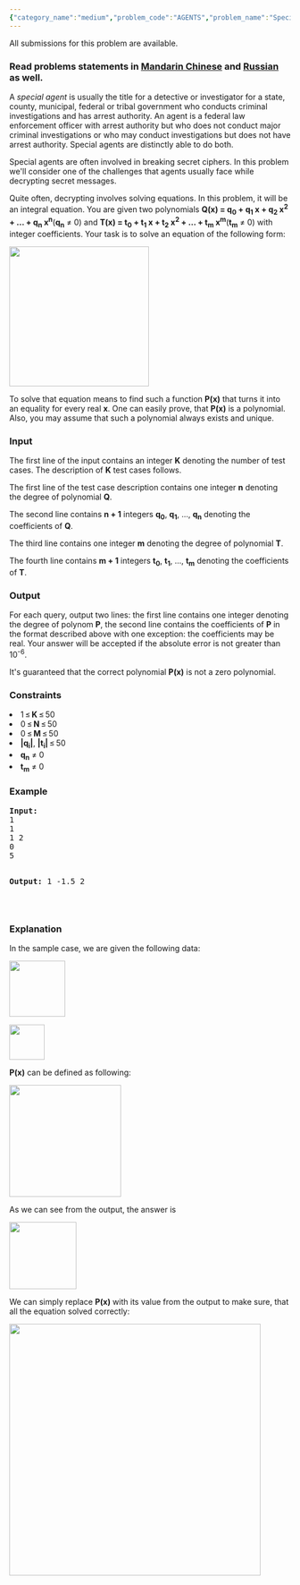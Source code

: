 ```yaml
---
{"category_name":"medium","problem_code":"AGENTS","problem_name":"Special Agents","languages_supported":{"0":"ADA","1":"ASM","2":"BASH","3":"BF","4":"C","5":"C99 strict","6":"CAML","7":"CLOJ","8":"CLPS","9":"CPP 4.3.2","10":"CPP 4.9.2","11":"CPP14","12":"CS2","13":"D","14":"ERL","15":"FORT","16":"FS","17":"GO","18":"HASK","19":"ICK","20":"ICON","21":"JAVA","22":"JS","23":"LISP clisp","24":"LISP sbcl","25":"LUA","26":"NEM","27":"NICE","28":"NODEJS","29":"PAS fpc","30":"PAS gpc","31":"PERL","32":"PERL6","33":"PHP","34":"PIKE","35":"PRLG","36":"PYPY","37":"PYTH","38":"PYTH 3.4","39":"RUBY","40":"SCALA","41":"SCM chicken","42":"SCM guile","43":"SCM qobi","44":"ST","45":"TCL","46":"TEXT","47":"WSPC"},"max_timelimit":1,"source_sizelimit":50000,"problem_author":"kostya_by","problem_tester":"stzgd","date_added":"16-03-2015","tags":{"0":"cook57","1":"hard","2":"kostya_by","3":"linear","4":"math"},"editorial_url":"http://discuss.codechef.com/problems/AGENTS","time":{"view_start_date":1429470000,"submit_start_date":1429470000,"visible_start_date":1429470000,"end_date":1735669800},"layout":"problem"}
---
```

<span class="solution-visible-txt">All submissions for this problem are available.</span><h3> Read problems statements in <a target="_blank" href="http://www.codechef.com/download/translated/COOK57/mandarin/AGENTS.pdf">Mandarin Chinese</a> and <a target="_blank" href="http://www.codechef.com/download/translated/COOK57/russian/AGENTS.pdf">Russian</a> as well.</h3>
<p><meta charset="utf8" /></p>
<p>A <i>special agent</i> is usually the title for a detective or investigator for a state, county, municipal, federal or tribal government who conducts criminal investigations and has arrest authority. An agent is a federal law enforcement officer with arrest authority but who does not conduct major criminal investigations or who may conduct investigations but does not have arrest authority. Special agents are distinctly able to do both.</p>
<p>Special agents are often involved in breaking secret ciphers. In this problem we'll consider one of the challenges that agents usually face while decrypting secret messages.</p>
<p>Quite often, decrypting involves solving equations. In this problem, it will be an integral equation. You are given two polynomials <b>Q(x) = q<sub>0</sub> + q<sub>1</sub> x + q<sub>2</sub> x<sup>2</sup> + ... + q<sub>n</sub> x<sup>n</sup></b>(<b>q<sub>n</sub></b> ≠ 0) and <b>T(x) = t<sub>0</sub> + t<sub>1</sub> x + t<sub>2</sub> x<sup>2</sup> + ... + t<sub>m</sub> x<sup>m</sup></b>(<b>t<sub>m</sub></b> ≠ 0) with integer coefficients. Your task is to solve an equation of the following form:</p>
<p>
    <img src="/download/extimages/ef52b01d7dd2d76e6f460c52e0ea848b.png" width="250" />
</p>
<p>
To solve that equation means to find such a function <b>P(x)</b> that turns it into an equality for every real <b>x</b>. One can easily prove, that <b>P(x)</b> is a polynomial. Also, you may assume that such a polynomial always exists and unique.
</p>
<h3>Input</h3>
<p>The first line of the input contains an integer <b>K</b> denoting the number of test cases. The description of <b>K</b> test cases follows.</p>
<p>The first line of the test case description contains one integer <b>n</b> denoting the degree of polynomial <b>Q</b>.</p>
<p>The second line contains <b>n + 1</b> integers <b>q<sub>0</sub></b>, <b>q<sub>1</sub></b>, ..., <b>q<sub>n</sub></b> denoting the coefficients of <b>Q</b>.</p>
<p>The third line contains one integer <b>m</b> denoting the degree of polynomial <b>T</b>.</p>
<p>The fourth line contains <b>m + 1</b> integers <b>t<sub>0</sub></b>, <b>t<sub>1</sub></b>, ..., <b>t<sub>m</sub></b> denoting the coefficients of <b>T</b>.</p>
<h3>Output</h3>
<p>For each query, output two lines: the first line contains one integer denoting the degree of polynom <b>P</b>, the second line contains the coefficients of <b>P</b> in the format described above with one exception: the coefficients may be real. Your answer will be accepted if the absolute error is not greater than 10<sup>-6</sup>.</p>
<p>It's guaranteed that the correct polynomial <b>P(x)</b> is not a zero polynomial.</p>
<h3>Constraints</h3>
<p><ui></ui></p>
<li>1 ≤ <b>K</b> ≤ 50</li>
<li>0 ≤ <b>N</b> ≤ 50</li>
<li>0 ≤ <b>M</b> ≤ 50</li>
<li><b>|q<sub>i</sub>|</b>, <b>|t<sub>i</sub>|</b> ≤ 50</li>
<li><b>q<sub>n</sub></b> ≠ 0</li>
<li><b>t<sub>m</sub></b> ≠ 0</li>
<p></p>
<h3>Example</h3>
<pre><b>Input:</b>
1
1
1 2
0
5

<b>Output:</b>
1
-1.5 2

</pre><h3>Explanation</h3>
<p>In the sample case, we are given the following data:</p>
<p><img src="/download/extimages/fb9f4d56106bc391ad1a5869cae0793d.png" width="100" /></p>
<p><img src="/download/extimages/4950faeb8c94ff6f607eed880a4fd6e2.png" width="63" /></p>
<p><b>P(x)</b> can be defined as following:</p>
<p><img src="/download/extimages/5edfbd14cd32ee3924162aad243d04ad.png" width="200" /></p>
<p>As we can see from the output, the answer is</p>
<p><img src="/download/extimages/ed6c8882189de08f38678338830ef970.png" width="120" /></p>
<p>We can simply replace <b>P(x)</b> with its value from the output to make sure, that all the equation solved correctly:</p>
<p><img src="/download/extimages/c9ba63accb73a80cbece7216110beba1.png" width="450" /></p>
